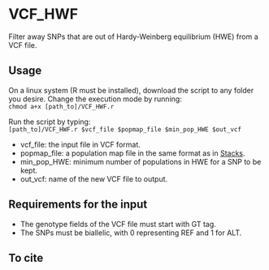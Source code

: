 # VCF_HWF
Filter away SNPs that are out of Hardy-Weinberg equilibrium (HWE) from a VCF file.

## Usage
On a linux system (R must be installed), download the script to any folder you desire. Change the execution mode by running:<br>
`chmod a+x [path_to]/VCF_HWF.r`

Run the script by typing:<br>
`[path_to]/VCF_HWF.r $vcf_file $popmap_file $min_pop_HWE $out_vcf`

* vcf_file: the input file in VCF format.
* popmap_file: a population map file in the same format as in [Stacks](https://catchenlab.life.illinois.edu/stacks/manual/).
* min_pop_HWE: minimum number of populations in HWE for a SNP to be kept.
* out_vcf: name of the new VCF file to output.

## Requirements for the input
* The genotype fields of the VCF file must start with GT tag.
* The SNPs must be biallelic, with 0 representing REF and 1 for ALT.

## To cite

